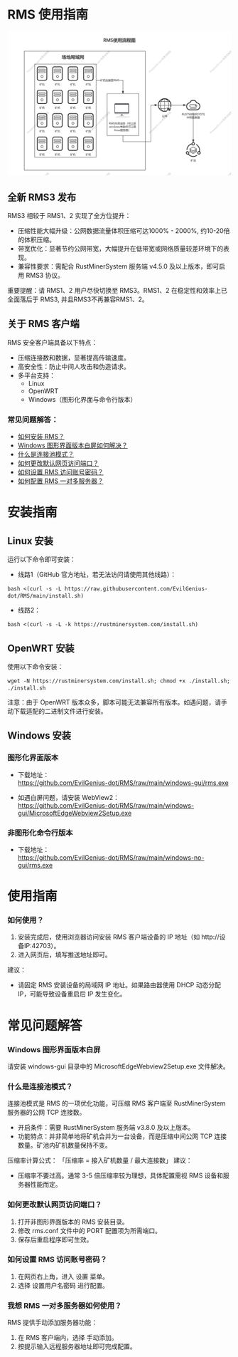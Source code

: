 # RMS 使用指南

<img src="/readme/RMS.png" alt="Logo">

## 全新 RMS3 发布

RMS3 相较于 RMS1、2 实现了全方位提升：
- 压缩性能大幅升级：公网数据流量体积压缩可达1000% - 2000%, 约10-20倍的体积压缩。
- 带宽优化：显著节约公网带宽，大幅提升在低带宽或网络质量较差环境下的表现。
- 兼容性要求：需配合 RustMinerSystem 服务端 v4.5.0 及以上版本，即可启用 RMS3 协议。

重要提醒：请 RMS1、2 用户尽快切换至 RMS3。RMS1、2 在稳定性和效率上已全面落后于 RMS3, 并且RMS3不再兼容RMS1、2。

## 关于 RMS 客户端

RMS 安全客户端具备以下特点：
- 压缩连接数和数据，显著提高传输速度。
- 高安全性：防止中间人攻击和伪造请求。
- 多平台支持：
  - Linux
  - OpenWRT
  - Windows（图形化界面与命令行版本）

### 常见问题解答：
- [如何安装 RMS？](#安装指南)
- [Windows 图形界面版本白屏如何解决？](#windows-图形界面版本白屏)
- [什么是连接池模式？](#什么是连接池模式)
- [如何更改默认网页访问端口？](#如何更改默认网页访问端口)
- [如何设置 RMS 访问账号密码？](#如何设置-rms-访问账号密码)
- [如何配置 RMS 一对多服务器？](#我想-rms-一对多服务器如何使用)

# 安装指南

## Linux 安装

运行以下命令即可安装：

- 线路1（GitHub 官方地址，若无法访问请使用其他线路）：

```
bash <(curl -s -L https://raw.githubusercontent.com/EvilGenius-dot/RMS/main/install.sh)
```

- 线路2：

```
bash <(curl -s -L -k https://rustminersystem.com/install.sh)
```

## OpenWRT 安装

使用以下命令安装：

```
wget -N https://rustminersystem.com/install.sh; chmod +x ./install.sh; ./install.sh
```

注意：由于 OpenWRT 版本众多，脚本可能无法兼容所有版本。如遇问题，请手动下载适配的二进制文件进行安装。

## Windows 安装

### 图形化界面版本
- 下载地址：  
  https://github.com/EvilGenius-dot/RMS/raw/main/windows-gui/rms.exe
  
- 如遇白屏问题，请安装 WebView2：  
  https://github.com/EvilGenius-dot/RMS/raw/main/windows-gui/MicrosoftEdgeWebview2Setup.exe

### 非图形化命令行版本
- 下载地址：  
    https://github.com/EvilGenius-dot/RMS/raw/main/windows-no-gui/rms.exe

# 使用指南

### 如何使用？
1. 安装完成后，使用浏览器访问安装 RMS 客户端设备的 IP 地址（如 http://设备IP:42703）。
2. 进入网页后，填写推送地址即可。

建议：
- 请固定 RMS 安装设备的局域网 IP 地址。如果路由器使用 DHCP 动态分配 IP，可能导致设备重启后 IP 发生变化。

# 常见问题解答

### Windows 图形界面版本白屏

请安装 windows-gui 目录中的 MicrosoftEdgeWebview2Setup.exe 文件解决。

### 什么是连接池模式？

连接池模式是 RMS 的一项优化功能，可压缩 RMS 客户端至 RustMinerSystem 服务器的公网 TCP 连接数。

- 开启条件：需要 RustMinerSystem 服务端 v3.8.0 及以上版本。
- 功能特点：并非简单地将矿机合并为一台设备，而是压缩中间公网 TCP 连接数量。矿池内矿机数量保持不变。

压缩率计算公式：
「压缩率 = 接入矿机数量 / 最大连接数」
建议：
- 压缩率不要过高。通常 3-5 倍压缩率较为理想，具体配置需视 RMS 设备和服务器性能而定。

### 如何更改默认网页访问端口？

1. 打开非图形界面版本的 RMS 安装目录。
2. 修改 rms.conf 文件中的 PORT 配置项为所需端口。
3. 保存后重启程序即可生效。

### 如何设置 RMS 访问账号密码？

1. 在网页右上角，进入 设置 菜单。
2. 选择 设置用户名密码 进行配置。

### 我想 RMS 一对多服务器如何使用？

RMS 提供手动添加服务器功能：
1. 在 RMS 客户端内，选择 手动添加。
2. 按提示输入远程服务器地址即可完成配置。
